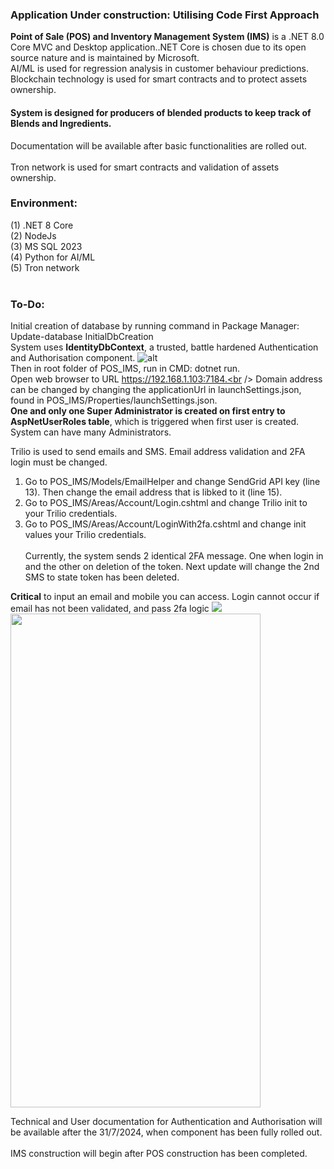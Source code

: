 <h3><b>Application Under construction: Utilising Code First Approach</b></h3>
<b>Point of Sale (POS) and Inventory Management System (IMS)</b> is a .NET 8.0 Core MVC and Desktop application..NET Core is chosen due to its open source nature and is maintained by Microsoft. </b> <br />
AI/ML is used for regression analysis in customer behaviour predictions.
<br/>
Blockchain technology is used for smart contracts and to protect assets ownership.
<h4>System is designed for producers of blended products to keep track of Blends and Ingredients.</h4>
Documentation will be available after basic functionalities are rolled out.</br />
<br />
Tron network is used for smart contracts and validation of assets ownership.
<h3>Environment:</h3>

(1) .NET 8 Core
<br />
(2) NodeJs
<br />
(3) MS SQL 2023
<br />
(4) Python for AI/ML
<br />
(5) Tron network
<br />
<br />
<h3>To-Do:</h3>

Initial creation of database by running command in Package Manager: Update-database InitialDbCreation <br />
System uses <b>IdentityDbContext</b>, a trusted, battle hardened Authentication and Authorisation component. 
![alt ](https://github.com/kiet1375/POS_IMS/blob/main/POS_IMS/POS_IMS/imgs/POS_IMS.jpg)
<br />
Then in root folder of POS_IMS, run in CMD:
dotnet run.
<br /> 
Open web browser to URL https://192.168.1.103:7184.<br />
Domain address can be changed by changing the applicationUrl in launchSettings.json, found in POS_IMS/Properties/launchSettings.json.<br />
<b>One and only one Super Administrator is created on first entry to AspNetUserRoles table</b>, which is triggered when first user is created.<br />
System can have many Administrators. <br />

Trilio is used to send emails and SMS. Email address validation and 2FA login must be changed. <br />
1. Go to POS_IMS/Models/EmailHelper and change SendGrid API key (line 13). Then change the email address that is libked to it (line 15). <br >
2. Go to POS_IMS/Areas/Account/Login.cshtml and change Trilio init to your Trilio credentials. <br />
3. Go to POS_IMS/Areas/Account/LoginWith2fa.cshtml and change init values your Trilio credentials. <br /><br />
Currently, the system sends 2 identical 2FA message. One when login in and the other on deletion of the token. Next update will change the 2nd SMS to state token has been deleted. <br>

<b>Critical</b> to input an email and mobile you can access. Login cannot occur if email has not been validated, and pass 2fa logic
<img src="https://github.com/kiet1375/POS_IMS/blob/main/POS_IMS/POS_IMS/imgs/register.jpg">
<img src="https://github.com/kiet1375/POS_IMS/blob/main/POS_IMS/POS_IMS/imgs/sms.jpg" width="400" height="790">

Technical and User documentation for Authentication and Authorisation will be available after the 31/7/2024, when component has been fully rolled out. <br /><br />
IMS construction will begin after POS construction has been completed.





